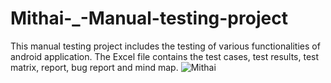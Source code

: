 # Mithai-_-Manual-testing-project
This manual testing project includes the testing of various functionalities of android application. The Excel file contains the test cases, test results, test matrix, report, bug report and mind map.
![Mithai](https://user-images.githubusercontent.com/123581215/231896304-24c2df4f-fd1e-49fc-88a0-3e5e7cac3911.png)

